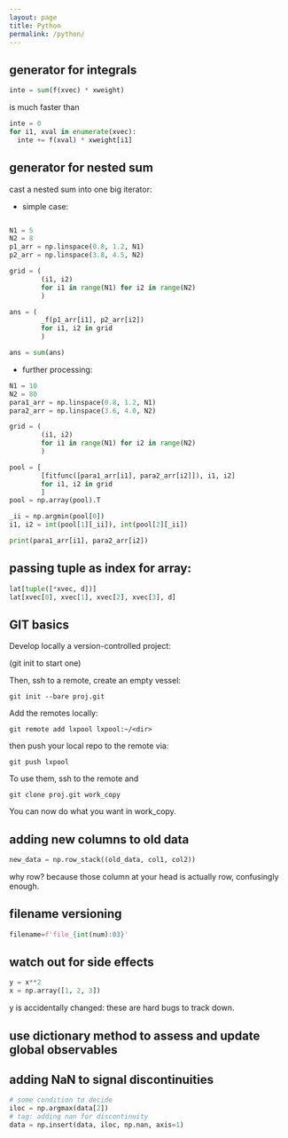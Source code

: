 ```yaml
---
layout: page
title: Python
permalink: /python/
---
```


## generator for integrals


```python
inte = sum(f(xvec) * xweight)
```
   is much faster than

```python
inte = 0
for i1, xval in enumerate(xvec):
  inte += f(xval) * xweight[i1]
```

## generator for nested sum

cast a nested sum into one big iterator:

* simple case:

```python

N1 = 5
N2 = 8
p1_arr = np.linspace(0.8, 1.2, N1)
p2_arr = np.linspace(3.8, 4.5, N2)

grid = (
        (i1, i2)
        for i1 in range(N1) for i2 in range(N2)
        )

ans = (
        _f(p1_arr[i1], p2_arr[i2])
        for i1, i2 in grid
        )

ans = sum(ans)

```

* further processing:

```python
N1 = 10
N2 = 80
para1_arr = np.linspace(0.8, 1.2, N1)
para2_arr = np.linspace(3.6, 4.0, N2)

grid = (
        (i1, i2)
        for i1 in range(N1) for i2 in range(N2)
        )

pool = [
        [fitfunc([para1_arr[i1], para2_arr[i2]]), i1, i2]
        for i1, i2 in grid
        ]
pool = np.array(pool).T

_ii = np.argmin(pool[0])
i1, i2 = int(pool[1][_ii]), int(pool[2][_ii])

print(para1_arr[i1], para2_arr[i2])
```

## passing tuple as index for array:

```python
lat[tuple([*xvec, d])]
lat[xvec[0], xvec[1], xvec[2], xvec[3], d]
```


## GIT basics

Develop locally a version-controlled project:  

(git init to start one)

Then, ssh to a remote,  create an empty vessel:

```unix
git init --bare proj.git
```

Add the remotes locally:

```unix
git remote add lxpool lxpool:~/<dir>
```

then push your local repo to the remote via:

```unix
git push lxpool
```

To use them, ssh to the remote and 

```
git clone proj.git work_copy
```

You can now do what you want in work_copy.



## adding new columns to old data

```python
new_data = np.row_stack((old_data, col1, col2))
```

why row? because those column at your head is actually row, confusingly enough. 


## filename versioning

```python
filename=f'file_{int(num):03}'
```

## watch out for side effects

```python
y = x**2
x = np.array([1, 2, 3])
```
y is accidentally changed: these are hard bugs to track down. 


## use dictionary method to assess and update global observables


## adding NaN to signal discontinuities

```python
# some condition to decide
iloc = np.argmax(data[2])
# tag: adding nan for discontinuity
data = np.insert(data, iloc, np.nan, axis=1)
```

